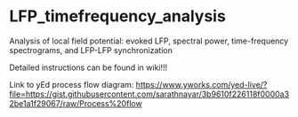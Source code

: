 # LFP_timefrequency_analysis
Analysis of local field potential: evoked LFP, spectral power, time-frequency spectrograms, and LFP-LFP synchronization

Detailed instructions can be found in wiki!!!

Link to yEd process flow diagram: https://www.yworks.com/yed-live/?file=https://gist.githubusercontent.com/sarathnayar/3b9610f226118f0000a32be1a1f29067/raw/Process%20flow